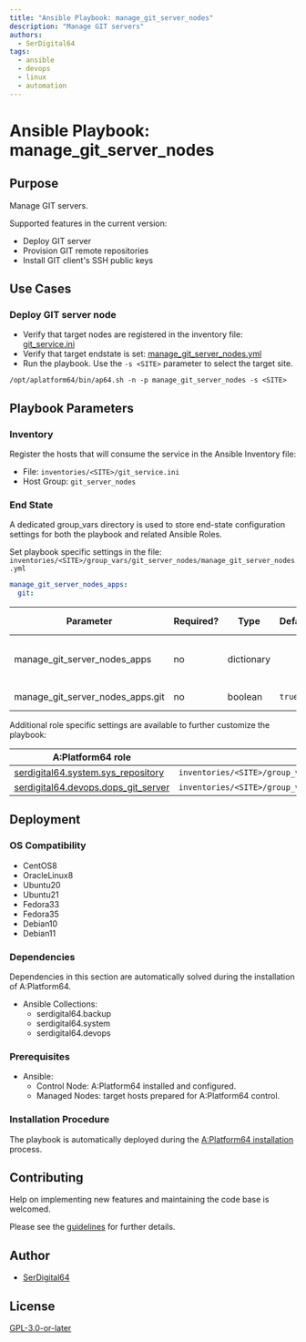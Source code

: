 ```yaml
---
title: "Ansible Playbook: manage_git_server_nodes"
description: "Manage GIT servers"
authors:
  - SerDigital64
tags:
  - ansible
  - devops
  - linux
  - automation
---
```


# Ansible Playbook: manage_git_server_nodes

## Purpose

Manage GIT servers.

Supported features in the current version:

- Deploy GIT server
- Provision GIT remote repositories
- Install GIT client's SSH public keys

## Use Cases

### Deploy GIT server node

- Verify that target nodes are registered in the inventory file: [git_service.ini](#inventory)
- Verify that target endstate is set: [manage_git_server_nodes.yml](#end-state)
- Run the playbook. Use the `-s <SITE>` parameter to select the target site.

```shell
/opt/aplatform64/bin/ap64.sh -n -p manage_git_server_nodes -s <SITE>
```

## Playbook Parameters

### Inventory

Register the hosts that will consume the service in the Ansible Inventory file:

- File: `inventories/<SITE>/git_service.ini`
- Host Group: `git_server_nodes`

### End State

A dedicated group_vars directory is used to store end-state configuration settings for both the playbook and related Ansible Roles.

Set playbook specific settings in the file: `inventories/<SITE>/group_vars/git_server_nodes/manage_git_server_nodes.yml`

```yaml
manage_git_server_nodes_apps:
  git:
```

| Parameter                        | Required? | Type       | Default | Purpose / Value                           |
| -------------------------------- | --------- | ---------- | ------- | ----------------------------------------- |
| manage_git_server_nodes_apps     | no        | dictionary |         | Define what applications will be deployed |
| manage_git_server_nodes_apps.git | no        | boolean    | `true`  | Deploy the application?                   |

Additional role specific settings are available to further customize the playbook:

| A:Platform64 role                                                                  | group_vars file                                                      |
| ---------------------------------------------------------------------------------- | -------------------------------------------------------------------- |
| [serdigital64.system.sys_repository](../roles/sys_repository.md#role-parameters)   | `inventories/<SITE>/group_vars/git_server_nodes/sys_repository.yml`  |
| [serdigital64.devops.dops_git_server](../roles/dops_git_server.md#role-parameters) | `inventories/<SITE>/group_vars/git_server_nodes/dops_git_server.yml` |

## Deployment

### OS Compatibility

- CentOS8
- OracleLinux8
- Ubuntu20
- Ubuntu21
- Fedora33
- Fedora35
- Debian10
- Debian11

### Dependencies

Dependencies in this section are automatically solved during the installation of A:Platform64.

- Ansible Collections:
  - serdigital64.backup
  - serdigital64.system
  - serdigital64.devops

### Prerequisites

- Ansible:
  - Control Node: A:Platform64 installed and configured.
  - Managed Nodes: target hosts prepared for A:Platform64 control.

### Installation Procedure

The playbook is automatically deployed during the [A:Platform64 installation](/#installation) process.

## Contributing

Help on implementing new features and maintaining the code base is welcomed.

Please see the [guidelines](../contributing/guidelines.md) for further details.

## Author

- [SerDigital64](https://serdigital64.github.io/)

## License

[GPL-3.0-or-later](https://www.gnu.org/licenses/gpl-3.0.txt)
